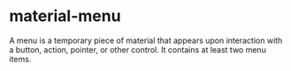 # material-menu
A menu is a temporary piece of material that appears upon interaction with a button, action, pointer, or other control. It contains at least two menu items.

